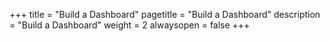 +++
title = "Build a Dashboard"
pagetitle = "Build a Dashboard"
description = "Build a Dashboard"
weight = 2
alwaysopen = false
+++

